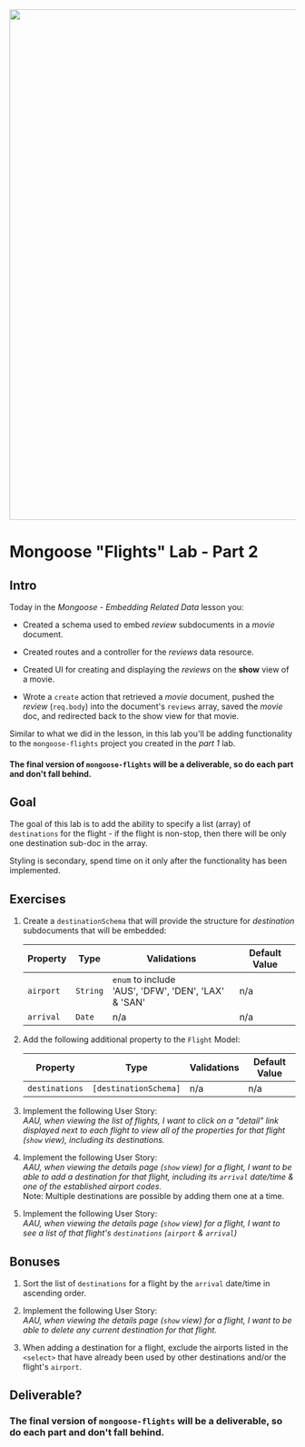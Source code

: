 
<img src="https://i.imgur.com/Y74xxoD.jpg" width="900">

# Mongoose "Flights" Lab - Part 2

## Intro

Today in the _Mongoose - Embedding Related Data_ lesson you:

- Created a schema used to embed _review_ subdocuments in a _movie_ document.

- Created routes and a controller for the _reviews_ data resource.

- Created UI for creating and displaying the _reviews_ on the **show** view of a movie.

- Wrote a `create` action that retrieved a _movie_ document, pushed the _review_ (`req.body`) into the document's `reviews` array, saved the _movie_ doc, and redirected back to the show view for that movie.

Similar to what we did in the lesson, in this lab you'll be adding functionality to the `mongoose-flights` project you created in the _part 1_ lab.

#### The final version of `mongoose-flights` will be a deliverable, so do each part and don't fall behind.

## Goal

The goal of this lab is to add the ability to specify a list (array) of `destinations` for the flight - if the flight is non-stop, then there will be only one destination sub-doc in the array.

Styling is secondary, spend time on it only after the functionality has been implemented.

## Exercises

1. Create a `destinationSchema` that will provide the structure for _destination_ subdocuments that will be embedded:

	| Property | Type | Validations | Default Value |
	|---|---|---|---|
	| `airport`| `String`| `enum` to include<br>'AUS', 'DFW', 'DEN', 'LAX' & 'SAN' | n/a |
	| `arrival`| `Date`| n/a | n/a | 

2. Add the following additional property to the `Flight` Model:

	| Property | Type | Validations | Default Value |
	|---|---|---|---| 
	| `destinations`| `[destinationSchema]`| n/a | n/a | 

3. Implement the following User Story:<br>_AAU, when viewing the list of flights, I want to click on a "detail" link displayed next to each flight to view all of the properties for that flight (`show` view), including its destinations._

4. Implement the following User Story:<br>_AAU, when viewing the details page (`show` view) for a flight, I want to be able to add a destination for that flight, including its `arrival` date/time & one of the established airport codes._<br>Note: Multiple destinations are possible by adding them one at a time.

5. Implement the following User Story:<br>_AAU, when viewing the details page (`show` view) for a flight, I want to see a list of that flight's `destinations` (`airport` & `arrival`)_


## Bonuses

1. Sort the list of `destinations` for a flight by the `arrival` date/time in ascending order.

2. Implement the following User Story:<br>_AAU, when viewing the details page (`show` view) for a flight, I want to be able to delete any current destination for that flight._

3. When adding a destination for a flight, exclude the airports listed in the `<select>` that have already been used by other destinations and/or the flight's `airport`.

## Deliverable?

### The final version of `mongoose-flights` will be a deliverable, so do each part and don't fall behind.